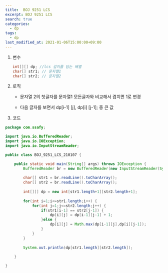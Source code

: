 ```yaml
---
title:  BOJ 9251 LCS
excerpt: BOJ 9251 LCS
search: true
categories: 
  - dp
tags: 
  - dp
last_modified_at: 2021-01-06T15:00:00+09:00
---
```


1. 변수

   ```java
   int[][] dp; //lcs 길이를 담는 배열
   char[] str1; // 문자열1
   char[] str2; // 문자열2
   ```
   
   
   
2. 로직

   * 문자열 2의 첫글자를 문자열1 모든글자와 비교해서 겹치면 1로 변경

   * 다음 글자를 보면서 dp[i-1] [j], dp[i] [j-1]; 중 큰 값

     

3. 코드

```java
package com.ssafy;

import java.io.BufferedReader;
import java.io.IOException;
import java.io.InputStreamReader;

public class BOJ_9251_LCS_210107 {

	public static void main(String[] args) throws IOException {
		BufferedReader br = new BufferedReader(new InputStreamReader(System.in));
		
		char[] str1 = br.readLine().toCharArray();
		char[] str2 = br.readLine().toCharArray();
		
		int[][] dp = new int[str1.length+1][str2.length+1];
		
		for(int i=1;i<=str1.length;i++) {
			for(int j=1;j<=str2.length;j++) {
				if(str1[i-1] == str2[j-1]) {
					dp[i][j] = dp[i-1][j-1] + 1;
				}else {
					dp[i][j] = Math.max(dp[i-1][j],dp[i][j-1]);
				}
			}
		}
		
		System.out.println(dp[str1.length][str2.length]);
		
	}

}

```

